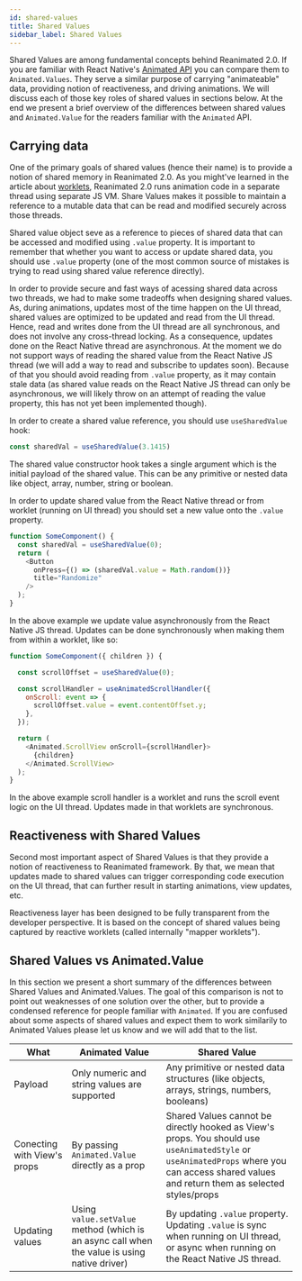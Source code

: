 ```yaml
---
id: shared-values
title: Shared Values
sidebar_label: Shared Values
---
```


Shared Values are among fundamental concepts behind Reanimated 2.0.
If you are familiar with React Native's [Animated API](https://reactnative.dev/docs/animated) you can compare them to `Animated.Values`.
They serve a similar purpose of carrying "animateable" data, providing notion of reactiveness, and driving animations.
We will discuss each of those key roles of shared values in sections below.
At the end we present a brief overview of the differences between shared values and `Animated.Value` for the readers familiar with the `Animated` API.

## Carrying data

One of the primary goals of shared values (hence their name) is to provide a notion of shared memory in Reanimated 2.0.
As you might've learned in the article about [worklets](worklets), Reanimated 2.0 runs animation code in a separate thread using separate JS VM.
Share Values makes it possible to maintain a reference to a mutable data that can be read and modified securely across those threads.

Shared value object seve as a reference to pieces of shared data that can be accessed and modified using `.value` property.
It is important to remember that whether you want to access or update shared data, you should use `.value` property (one of the most common source of mistakes is trying to read using shared value reference directly).

In order to provide secure and fast ways of acessing shared data across two threads, we had to make some tradeoffs when designing shared values.
As, during animations, updates most of the time happen on the UI thread, shared values are optimized to be updated and read from the UI thread.
Hence, read and writes done from the UI thread are all synchronous, and does not involve any cross-thread locking.
As a consequence, updates done on the React Native thread are asynchronous.
At the moment we do not support ways of reading the shared value from the React Native JS thread (we will add a way to read and subscribe to updates soon).
Because of that you should avoid reading from `.value` property, as it may contain stale data (as shared value reads on the React Native JS thread can only be asynchronous, we will likely throw on an attempt of reading the value property, this has not yet been implemented though).

In order to create a shared value reference, you should use `useSharedValue` hook:

```js
const sharedVal = useSharedValue(3.1415)
```

The shared value constructor hook takes a single argument which is the initial payload of the shared value.
This can be any primitive or nested data like object, array, number, string or boolean.

In order to update shared value from the React Native thread or from worklet (running on UI thread) you should set a new value onto the `.value` property.

```js {2,5}
function SomeComponent() {
  const sharedVal = useSharedValue(0);
  return (
    <Button
      onPress={() => (sharedVal.value = Math.random())}
      title="Randomize"
    />
  );
}
```

In the above example we update value asynchronously from the React Native JS thread.
Updates can be done synchronously when making them from within a worklet, like so:

```js {3,7}
function SomeComponent({ children }) {

  const scrollOffset = useSharedValue(0);

  const scrollHandler = useAnimatedScrollHandler({
    onScroll: event => {
      scrollOffset.value = event.contentOffset.y;
    },
  });

  return (
    <Animated.ScrollView onScroll={scrollHandler}>
      {children}
    </Animated.ScrollView>
  );
}
```

In the above example scroll handler is a worklet and runs the scroll event logic on the UI thread.
Updates made in that worklets are synchronous.

## Reactiveness with Shared Values

Second most important aspect of Shared Values is that they provide a notion of reactiveness to Reanimated framework.
By that, we mean that updates made to shared values can trigger corresponding code execution on the UI thread, that can further result in starting animations, view updates, etc.

Reactiveness layer has been designed to be fully transparent from the developer perspective.
It is based on the concept of shared values being captured by reactive worklets (called internally "mapper worklets").


## Shared Values vs Animated.Value

In this section we present a short summary of the differences between Shared Values and Animated.Values.
The goal of this comparison is not to point out weaknesses of one solution over the other, but to provide a condensed reference for people familiar with `Animated`.
If you are confused about some aspects of shared values and expect them to work similarily to Animated Values please let us know and we will add that to the list.

What | Animated Value | Shared Value
---| --- | ---
Payload |  Only numeric and string values are supported | Any primitive or nested data structures (like objects, arrays, strings, numbers, booleans)
Conecting with View's props | By passing `Animated.Value` directly as a prop | Shared Values cannot be directly hooked as View's props. You should use `useAnimatedStyle` or `useAnimatedProps` where you can access shared values and return them as selected styles/props
Updating values | Using `value.setValue` method (which is an async call when the value is using native driver) | By updating `.value` property. Updating `.value` is sync when running on UI thread, or async when running on the React Native JS thread.
